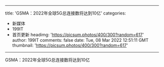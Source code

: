 
---
title: 'GSMA：2022年全球5G总连接数将达到10亿'
categories: 
 - 新媒体
 - 199IT
 - 首页更新
headimg: 'https://picsum.photos/400/300?random=617'
author: 199IT
comments: false
date: Tue, 08 Mar 2022 12:51:11 GMT
thumbnail: 'https://picsum.photos/400/300?random=617'
---

<div>   
GSMA：2022年全球5G总连接数将达到10亿  
</div>
            